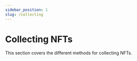 ```yaml
---
sidebar_position: 1
slug: /collecting
---
```


# Collecting NFTs

This section covers the different methods for collecting NFTs.

